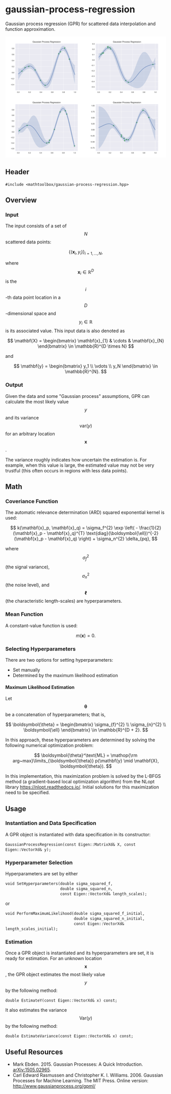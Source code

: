 # gaussian-process-regression

Gaussian process regression (GPR) for scattered data interpolation and function approximation.

![](gaussian-process-regression/examples.png)

## Header

```
#include <mathtoolbox/gaussian-process-regression.hpp>
```

## Overview

### Input

The input consists of a set of $$ N $$ scattered data points:

$$
\{ (\mathbf{x}_i, y_i) \}_{i = 1, \ldots, N},
$$

where $$ \mathbf{x}_i \in \mathbb{R}^D $$ is the $$ i $$-th data point location in a $$ D $$-dimensional space and $$ y_i \in \mathbb{R} $$ is its associated value. This input data is also denoted as

$$
\mathbf{X} = \begin{bmatrix} \mathbf{x}_{1} & \cdots & \mathbf{x}_{N} \end{bmatrix} \in \mathbb{R}^{D \times N}
$$

and

$$
\mathbf{y} = \begin{bmatrix} y_1 \\ \vdots \\ y_N \end{bmatrix} \in \mathbb{R}^{N}.
$$ 

### Output

Given the data and some "Gaussian process" assumptions, GPR can calculate the most likely value $$ y $$ and its variance $$ \text{var}(y) $$ for an arbitrary location $$ \mathbf{x} $$. 

The variance roughly indicates how uncertain the estimation is. For example, when this value is large, the estimated value may not be very trustful (this often occurs in regions with less data points).

## Math

### Coveriance Function

The automatic relevance determination (ARD) squared exponential kernel is used:

$$
k(\mathbf{x}_p, \mathbf{x}_q) = \sigma_f^{2} \exp \left( - \frac{1}{2} (\mathbf{x}_p - \mathbf{x}_q)^{T} \text{diag}(\boldsymbol{\ell})^{-2} (\mathbf{x}_p - \mathbf{x}_q) \right) + \sigma_n^{2} \delta_{pq},
$$

where $$ \sigma_f^{2} $$ (the signal variance), $$ \sigma_n^{2} $$ (the noise level), and $$ \boldsymbol{\ell} $$ (the characteristic length-scales) are hyperparameters.

### Mean Function

A constant-value function is used:

$$
m(\mathbf{x}) = 0.
$$

### Selecting Hyperparameters

There are two options for setting hyperparameters:
- Set manually
- Determined by the maximum likelihood estimation

#### Maximum Likelihood Estimation

Let $$ \boldsymbol{\theta} $$ be a concatenation of hyperparameters; that is, 

$$
\boldsymbol{\theta} = \begin{bmatrix} \sigma_{f}^{2} \\ \sigma_{n}^{2} \\ \boldsymbol{\ell} \end{bmatrix} \in \mathbb{R}^{D + 2}.
$$

In this approach, these hyperparameters are determined by solving the following numerical optimization problem:

$$
\boldsymbol{\theta}^\text{ML} = \mathop{\rm arg~max}\limits_{\boldsymbol{\theta}} p(\mathbf{y} \mid \mathbf{X}, \boldsymbol{\theta}).
$$

In this implementation, this maximization problem is solved by the L-BFGS method (a gradient-based local optimization algorithm) from the NLopt library <https://nlopt.readthedocs.io/>. Initial solutions for this maximization need to be specified.

## Usage

### Instantiation and Data Specification

A GPR object is instantiated with data specification in its constructor:
```
GaussianProcessRegression(const Eigen::MatrixXd& X, const Eigen::VectorXd& y);
```

### Hyperparameter Selection

Hyperparameters are set by either
```
void SetHyperparameters(double sigma_squared_f,
                        double sigma_squared_n,
                        const Eigen::VectorXd& length_scales);
```
or 
```
void PerformMaximumLikelihood(double sigma_squared_f_initial,
                              double sigma_squared_n_initial,
                              const Eigen::VectorXd& length_scales_initial);
```

### Estimation

Once a GPR object is instantiated and its hyperparameters are set, it is ready for estimation. For an unknown location $$ \mathbf{x} $$, the GPR object estimates the most likely value $$ y $$ by the following method:
```
double EstimateY(const Eigen::VectorXd& x) const;
```
It also estimates the variance $$ \text{Var}(y) $$ by the following method:
```
double EstimateVariance(const Eigen::VectorXd& x) const;
```

## Useful Resources

- Mark Ebden. 2015. Gaussian Processes: A Quick Introduction. [arXiv:1505.02965](https://arxiv.org/abs/1505.02965).
- Carl Edward Rasmussen and Christopher K. I. Williams. 2006. Gaussian Processes for Machine Learning. The MIT Press. Online version: <http://www.gaussianprocess.org/gpml/>

<script src="https://cdn.mathjax.org/mathjax/latest/MathJax.js?config=TeX-AMS-MML_HTMLorMML" type="text/javascript"></script>
